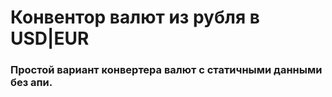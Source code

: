 # Конвентор валют из рубля в USD|EUR

### Простой вариант конвертера валют с статичными данными без апи.
